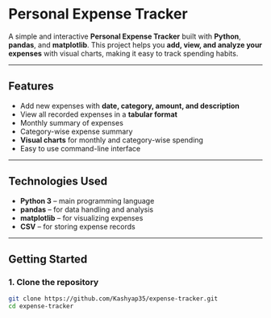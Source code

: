 # Personal Expense Tracker

A simple and interactive **Personal Expense Tracker** built with **Python**, **pandas**, and **matplotlib**. This project helps you **add, view, and analyze your expenses** with visual charts, making it easy to track spending habits.

---

## **Features**

- Add new expenses with **date, category, amount, and description**  
- View all recorded expenses in a **tabular format**  
- Monthly summary of expenses  
- Category-wise expense summary  
- **Visual charts** for monthly and category-wise spending  
- Easy to use command-line interface  

---

## **Technologies Used**

- **Python 3** – main programming language  
- **pandas** – for data handling and analysis  
- **matplotlib** – for visualizing expenses  
- **CSV** – for storing expense records  

---

## **Getting Started**

### **1. Clone the repository**
```bash
git clone https://github.com/Kashyap35/expense-tracker.git
cd expense-tracker
